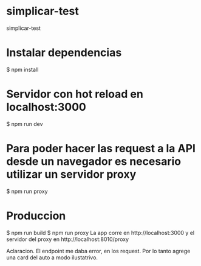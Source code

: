 # simplicar-test
simplicar-test

# Instalar dependencias
$ npm install

# Servidor con hot reload en localhost:3000
$ npm run dev
# Para poder hacer las request a la API desde un navegador es necesario utilizar un servidor proxy
$ npm run proxy

# Produccion
$ npm run build
$ npm run proxy
La app corre en http://localhost:3000 y el servidor del proxy en http://localhost:8010/proxy

Aclaracion. El endpoint me daba error, en los request. Por lo tanto agrege una card del auto a modo ilustatrivo.
